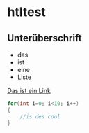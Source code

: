 # htltest

## Unterüberschrift

- das
- ist
- eine
- Liste

[Das ist ein Link](http://www.htl-braunau.at/)

```csharp
for(int i=0; i<10; i++)
{
    //is des cool
}
```